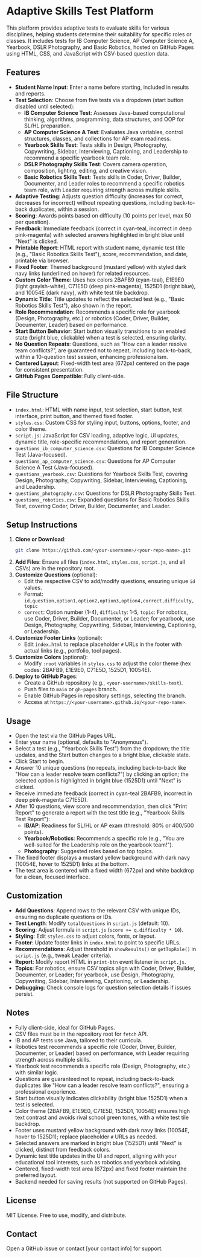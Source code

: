 # Adaptive Skills Test Platform

This platform provides adaptive tests to evaluate skills for various disciplines, helping students determine their suitability for specific roles or classes. It includes tests for IB Computer Science, AP Computer Science A, Yearbook, DSLR Photography, and Basic Robotics, hosted on GitHub Pages using HTML, CSS, and JavaScript with CSV-based question data.

## Features
- **Student Name Input**: Enter a name before starting, included in results and reports.
- **Test Selection**: Choose from five tests via a dropdown (start button disabled until selected):
  - **IB Computer Science Test**: Assesses Java-based computational thinking, algorithms, programming, data structures, and OOP for SL/HL preparation.
  - **AP Computer Science A Test**: Evaluates Java variables, control structures, classes, and collections for AP exam readiness.
  - **Yearbook Skills Test**: Tests skills in Design, Photography, Copywriting, Sidebar, Interviewing, Captioning, and Leadership to recommend a specific yearbook team role.
  - **DSLR Photography Skills Test**: Covers camera operation, composition, lighting, editing, and creative vision.
  - **Basic Robotics Skills Test**: Tests skills in Coder, Driver, Builder, Documenter, and Leader roles to recommend a specific robotics team role, with Leader requiring strength across multiple skills.
- **Adaptive Testing**: Adjusts question difficulty (increases for correct, decreases for incorrect) without repeating questions, including back-to-back duplicates, within a session.
- **Scoring**: Awards points based on difficulty (10 points per level, max 50 per question).
- **Feedback**: Immediate feedback (correct in cyan-teal, incorrect in deep pink-magenta) with selected answers highlighted in bright blue until "Next" is clicked.
- **Printable Report**: HTML report with student name, dynamic test title (e.g., "Basic Robotics Skills Test"), score, recommendation, and date, printable via browser.
- **Fixed Footer**: Themed background (mustard yellow) with styled dark navy links (underlined on hover) for related resources.
- **Custom Color Theme**: Uses hex colors 2BAFB9 (cyan-teal), E1E9E0 (light grayish-white), C71E5D (deep pink-magenta), 1525D1 (bright blue), and 10054E (dark navy), with white test tile backdrop.
- **Dynamic Title**: Title updates to reflect the selected test (e.g., "Basic Robotics Skills Test"), also shown in the report.
- **Role Recommendation**: Recommends a specific role for yearbook (Design, Photography, etc.) or robotics (Coder, Driver, Builder, Documenter, Leader) based on performance.
- **Start Button Behavior**: Start button visually transitions to an enabled state (bright blue, clickable) when a test is selected, ensuring clarity.
- **No Question Repeats**: Questions, such as "How can a leader resolve team conflicts?", are guaranteed not to repeat, including back-to-back, within a 10-question test session, enhancing professionalism.
- **Centered Layout**: Fixed-width test area (672px) centered on the page for consistent presentation.
- **GitHub Pages Compatible**: Fully client-side.

## File Structure
- `index.html`: HTML with name input, test selection, start button, test interface, print button, and themed fixed footer.
- `styles.css`: Custom CSS for styling input, buttons, options, footer, and color theme.
- `script.js`: JavaScript for CSV loading, adaptive logic, UI updates, dynamic title, role-specific recommendations, and report generation.
- `questions_ib_computer_science.csv`: Questions for IB Computer Science Test (Java-focused).
- `questions_ap_computer_science.csv`: Questions for AP Computer Science A Test (Java-focused).
- `questions_yearbook.csv`: Questions for Yearbook Skills Test, covering Design, Photography, Copywriting, Sidebar, Interviewing, Captioning, and Leadership.
- `questions_photography.csv`: Questions for DSLR Photography Skills Test.
- `questions_robotics.csv`: Expanded questions for Basic Robotics Skills Test, covering Coder, Driver, Builder, Documenter, and Leader.

## Setup Instructions
1. **Clone or Download**:
   ```bash
   git clone https://github.com/<your-username>/<your-repo-name>.git
   ```
2. **Add Files**: Ensure all files (`index.html`, `styles.css`, `script.js`, and all CSVs) are in the repository root.
3. **Customize Questions** (optional):
   - Edit the respective CSV to add/modify questions, ensuring unique `id` values.
   - Format: `id,question,option1,option2,option3,option4,correct,difficulty,topic`
   - `correct`: Option number (1-4), `difficulty`: 1-5, `topic`: For robotics, use Coder, Driver, Builder, Documenter, or Leader; for yearbook, use Design, Photography, Copywriting, Sidebar, Interviewing, Captioning, or Leadership.
4. **Customize Footer Links** (optional):
   - Edit `index.html` to replace placeholder `#` URLs in the footer with actual links (e.g., portfolio, tool pages).
5. **Customize Colors** (optional):
   - Modify `:root` variables in `styles.css` to adjust the color theme (hex codes: 2BAFB9, E1E9E0, C71E5D, 1525D1, 10054E).
6. **Deploy to GitHub Pages**:
   - Create a GitHub repository (e.g., `<your-username>/skills-test`).
   - Push files to `main` or `gh-pages` branch.
   - Enable GitHub Pages in repository settings, selecting the branch.
   - Access at `https://<your-username>.github.io/<your-repo-name>`.

## Usage
- Open the test via the GitHub Pages URL.
- Enter your name (optional, defaults to "Anonymous").
- Select a test (e.g., "Yearbook Skills Test") from the dropdown; the title updates, and the Start button changes to a bright blue, clickable state.
- Click Start to begin.
- Answer 10 unique questions (no repeats, including back-to-back like "How can a leader resolve team conflicts?") by clicking an option; the selected option is highlighted in bright blue (1525D1) until "Next" is clicked.
- Receive immediate feedback (correct in cyan-teal 2BAFB9, incorrect in deep pink-magenta C71E5D).
- After 10 questions, view score and recommendation, then click "Print Report" to generate a report with the test title (e.g., "Yearbook Skills Test Report"):
  - **IB/AP**: Readiness for SL/HL or AP exam (threshold: 80% or 400/500 points).
  - **Yearbook/Robotics**: Recommends a specific role (e.g., "You are well-suited for the Leadership role on the yearbook team!").
  - **Photography**: Suggested roles based on top topics.
- The fixed footer displays a mustard yellow background with dark navy (10054E, hover to 1525D1) links at the bottom.
- The test area is centered with a fixed width (672px) and white backdrop for a clean, focused interface.

## Customization
- **Add Questions**: Append rows to the relevant CSV with unique IDs, ensuring no duplicate questions or IDs.
- **Test Length**: Modify `totalQuestions` in `script.js` (default: 10).
- **Scoring**: Adjust formula in `script.js` (`score += q.difficulty * 10`).
- **Styling**: Edit `styles.css` to adjust colors, fonts, or layout.
- **Footer**: Update footer links in `index.html` to point to specific URLs.
- **Recommendations**: Adjust threshold in `showResults()` or `getTopRole()` in `script.js` (e.g., tweak Leader criteria).
- **Report**: Modify report HTML in `print-btn` event listener in `script.js`.
- **Topics**: For robotics, ensure CSV topics align with Coder, Driver, Builder, Documenter, or Leader; for yearbook, use Design, Photography, Copywriting, Sidebar, Interviewing, Captioning, or Leadership.
- **Debugging**: Check console logs for question selection details if issues persist.

## Notes
- Fully client-side, ideal for GitHub Pages.
- CSV files must be in the repository root for `fetch` API.
- IB and AP tests use Java, tailored to their curricula.
- Robotics test recommends a specific role (Coder, Driver, Builder, Documenter, or Leader) based on performance, with Leader requiring strength across multiple skills.
- Yearbook test recommends a specific role (Design, Photography, etc.) with similar logic.
- Questions are guaranteed not to repeat, including back-to-back duplicates like "How can a leader resolve team conflicts?", ensuring a professional experience.
- Start button visually indicates clickability (bright blue 1525D1) when a test is selected.
- Color theme (2BAFB9, E1E9E0, C71E5D, 1525D1, 10054E) ensures high text contrast and avoids rival school green tones, with a white test tile backdrop.
- Footer uses mustard yellow background with dark navy links (10054E, hover to 1525D1); replace placeholder `#` URLs as needed.
- Selected answers are marked in bright blue (1525D1) until "Next" is clicked, distinct from feedback colors.
- Dynamic test title updates in the UI and report, aligning with your educational tool interests, such as robotics and yearbook advising.
- Centered, fixed-width test area (672px) and fixed footer maintain the preferred layout.
- Backend needed for saving results (not supported on GitHub Pages).

## License
MIT License. Free to use, modify, and distribute.

## Contact
Open a GitHub issue or contact [your contact info] for support.